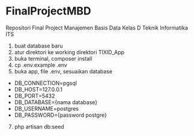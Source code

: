 # FinalProjectMBD
Repositori Final Project Manajemen Basis Data Kelas D Teknik Informatika ITS

1. buat database baru
2. atur direktori ke working direktori TIXID_App
3. buka terminal, composer install
4. cp .env.example .env
5. buka app, file .env, sesuaikan database
  - DB_CONNECTION=pgsql
  - DB_HOST=127.0.0.1
  - DB_PORT=5432
  - DB_DATABASE={nama database}
  - DB_USERNAME=postgres
  - DB_PASSWORD={password postgre}
7. php artisan db:seed
